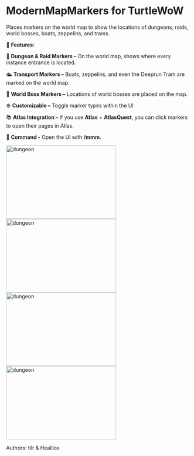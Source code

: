 # ModernMapMarkers for TurtleWoW
Places markers on the world map to show the locations of dungeons, raids, world bosses, boats, zeppelins, and trams.

🌟 **Features:**

🏰 **Dungeon & Raid Markers –** On the world map, shows where every instance entrance is located.

🛳️ **Transport Markers –** Boats, zeppelins, and even the Deeprun Tram are marked on the world map.

🐉 **World Boss Markers –** Locations of world bosses are placed on the map.

⚙️ **Customizable –** Toggle marker types within the UI

📚 **Atlas Integration –** If you use **Atlas** + **AtlasQuest**, you can click markers to open their pages in Atlas.

💬 **Command -** Open the UI with **/mmm**.


<img src="https://github.com/user-attachments/assets/a0fa2e63-e0b5-485c-9e68-9057e68a4118" alt="dungeon" width="300" height="200"> <img src="https://github.com/user-attachments/assets/3d408b8b-d4f7-449c-a33f-cad9a3d41f4b" alt="dungeon" width="300" height="200"> <img src="https://github.com/user-attachments/assets/2e71077b-fc04-4d00-86fa-fbe1f107ab2f" alt="dungeon" width="300" height="200"> <img src="https://github.com/user-attachments/assets/75258999-cf95-4a59-ba26-5a928d0600b1" alt="dungeon" width="300" height="200">


Authors: tilr & Heallios

